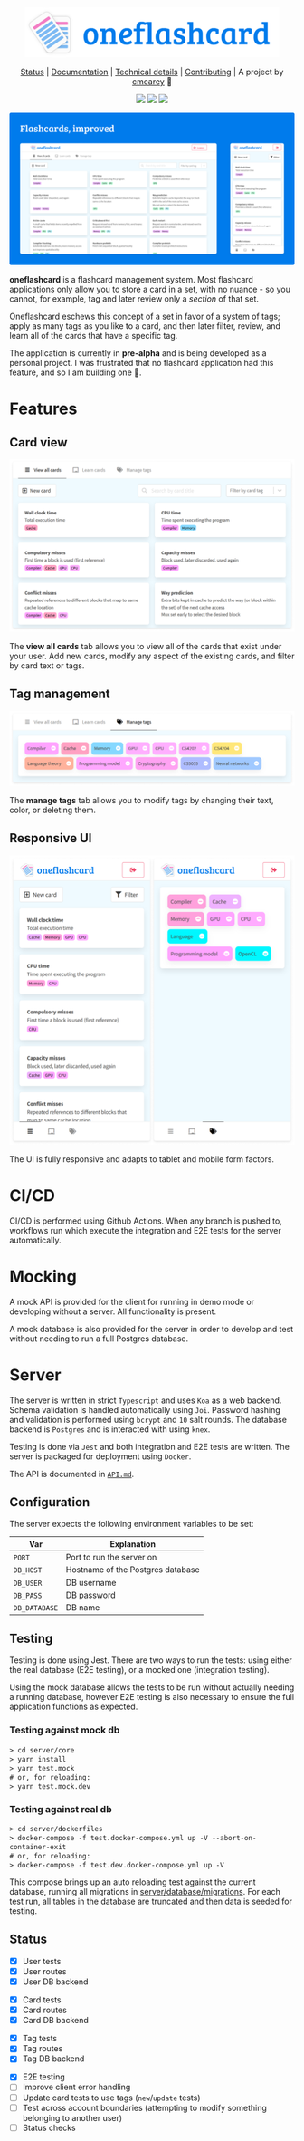 <div align="center">

<img src="media/logo.svg" width="450px" />

[Status](#status) | [Documentation](#documentation) | [Technical details](#server) | [Contributing](#contributing) | A project by [cmcarey](https://github.com/cmcarey) 🎉

![](https://img.shields.io/github/workflow/status/cmcarey/oneflashcard/Continuous%20Integration?style=flat-square) ![](https://img.shields.io/github/languages/code-size/cmcarey/oneflashcard?style=flat-square) ![](https://img.shields.io/github/last-commit/cmcarey/oneflashcard?style=flat-square)

</div>

![](images/promo.png)

**oneflashcard** is a flashcard management system. Most flashcard applications only allow you to store a card in a set, with no nuance - so you cannot, for example, tag and later review only a _section_ of that set.

Oneflashcard eschews this concept of a set in favor of a system of tags; apply as many tags as you like to a card, and then later filter, review, and learn all of the cards that have a specific tag.

The application is currently in **pre-alpha** and is being developed as a personal project. I was frustrated that no flashcard application had this feature, and so I am building one 🕺.

# Features

## Card view

![](images/ui_cards.png)

The **view all cards** tab allows you to view all of the cards that exist under your user. Add new cards, modify any aspect of the existing cards, and filter by card text or tags.

## Tag management

![](images/ui_tags.png)

The **manage tags** tab allows you to modify tags by changing their text, color, or deleting them.

## Responsive UI

![](images/ui_mobile.png)

The UI is fully responsive and adapts to tablet and mobile form factors.

# CI/CD

CI/CD is performed using Github Actions.
When any branch is pushed to, workflows run which execute the integration and E2E tests for the server automatically.

# Mocking

A mock API is provided for the client for running in demo mode or developing without a server. All functionality is present.

A mock database is also provided for the server in order to develop and test without needing to run a full Postgres database.

# Server

The server is written in strict `Typescript` and uses `Koa` as a web backend.
Schema validation is handled automatically using `Joi`.
Password hashing and validation is performed using `bcrypt` and `10` salt rounds.
The database backend is `Postgres` and is interacted with using `knex`.

Testing is done via `Jest` and both integration and E2E tests are written.
The server is packaged for deployment using `Docker`.

The API is documented in [`API.md`](./API.md).

## Configuration

The server expects the following environment variables to be set:

| Var           | Explanation                       |
| ------------- | --------------------------------- |
| `PORT`        | Port to run the server on         |
| `DB_HOST`     | Hostname of the Postgres database |
| `DB_USER`     | DB username                       |
| `DB_PASS`     | DB password                       |
| `DB_DATABASE` | DB name                           |

## Testing

Testing is done using Jest. There are two ways to run the tests: using either the real database (E2E testing), or a mocked one (integration testing).

Using the mock database allows the tests to be run without actually needing a running database, however E2E testing is also necessary to ensure the full application functions as expected.

### Testing against mock db

```
> cd server/core
> yarn install
> yarn test.mock
# or, for reloading:
> yarn test.mock.dev
```

### Testing against real db

```
> cd server/dockerfiles
> docker-compose -f test.docker-compose.yml up -V --abort-on-container-exit
# or, for reloading:
> docker-compose -f test.dev.docker-compose.yml up -V
```

This compose brings up an auto reloading test against the current database, running all migrations in [server/database/migrations](./server/database/migrations). For each test run, all tables in the database are truncated and then data is seeded for testing.

## Status

- [x] User tests
- [x] User routes
- [x] User DB backend

<!-- -->

- [x] Card tests
- [x] Card routes
- [x] Card DB backend

<!-- -->

- [x] Tag tests
- [x] Tag routes
- [x] Tag DB backend

<!-- -->

- [x] E2E testing
- [ ] Improve client error handling
- [ ] Update card tests to use tags (`new`/`update` tests)
- [ ] Test across account boundaries (attempting to modify something belonging to another user)
- [ ] Status checks
